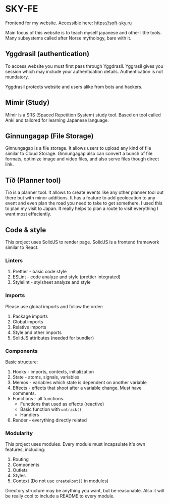 # SKY-FE
Frontend for my website. Accessible here: https://soft-sky.ru

Main focus of this website is to teach myself japanese and other little tools. Many subsystems called after Norse mythology, bare with it.

## Yggdrasil (authentication)
To access website you must first pass through Yggdrasil. Yggrasil gives you session which may include your authentication details. Authentication is not mundatory.

Yggdrasil protects website and users alike from bots and hackers.

## Mímir (Study)
Mímir is a SRS (Spaced Repetition System) study tool. Based on tool called Anki and tailored for learning Japanese language.

## Ginnungagap (File Storage)
Ginnungagap is a file storage. It allows users to upload any kind of file similar to Cloud Storage. Ginnungagap also can convert a bunch of file formats, optimize image and video files, and also serve files though direct link.

## Tíð (Planner tool)
Tíð is a planner tool. It allows to create events like any other planner tool out there but with minor additions. It has a feature to add geolocation to any event and even plan the road you need to take to get somethere. I used this to plan my visit to Japan. It really helps to plan a route to visit everything I want most effeciently.

## Code & style
This project uses SolidJS to render page. SolidJS is a frontend framework similar to React.

### Linters
1. Prettier - basic code style
2. ESLint - code analyze and style (prettier integrated)
3. Stylelint - stylsheet analyze and style

### Imports
Please use global imports and follow the order:
1. Package imports
2. Global imports
3. Relative imports
4. Style and other imports
5. SolidJS attributes (needed for bundler)

### Components
Basic structure:
1. Hooks - imports, contexts, initialization
2. State - atoms, signals, variables
3. Memos - variables which state is dependent on another variable
4. Effects - effects that shoot after a variable change. Must have comments.
5. Functions - all functions.
   - Functions that used as effects (reactive)
   - Basic function with `untrack()`
   - Handlers
6. Render - everything directly related

### Modularity
This project uses modules. Every module must incapsulate it's own features, including:
1. Routing
2. Components
3. Outlets
4. Styles
5. Context (Do not use `createRoot()` in modules)

Directory structure may be anything you want, but be reasonable. Also it will be really cool to include a README to every module.